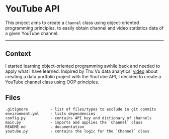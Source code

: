 # YouTube API

This project aims to create a `Channel` class using object-oriented programming principles, to easily obtain channel and video statistics data of a given YouTube channel.

---

## Context

I started learning object-oriented programming awhile back and needed to apply what I have learned. Inspired by Thu Vu data analytics' [video](https://www.youtube.com/watch?v=D56_Cx36oGY&t=453s) about creating a data portfolio project with the YouTube API, I decided to create a YouTube channel class using OOP principles. 

## Files

```
.gitignore          - list of files/types to exclude in git commits
environment.yml     - lists dependencies
config.py           - contains API key and dictionary of channels
main.py             - imports and applies the `Channel` class
README.md           - documentation
youtube.py          - contains the logic for the `Channel` class
```

